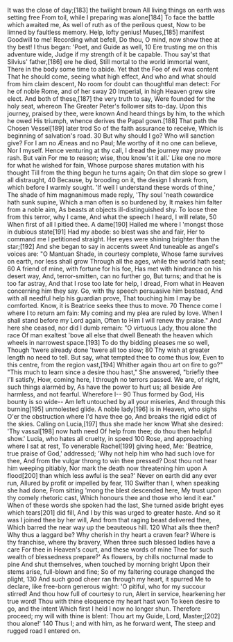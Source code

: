   It was the close of day;[183] the twilight brown
    All living things on earth was setting free
    From toil, while I preparing was alone[184]
  To face the battle which awaited me,
    As well of ruth as of the perilous quest,
    Now to be limned by faultless memory.
  Help, lofty genius! Muses,[185] manifest
    Goodwill to me! Recording what befell,
    Do thou, O mind, now show thee at thy best!
  I thus began: 'Poet, and Guide as well,                           10
    Ere trusting me on this adventure wide,
    Judge if my strength of it be capable.
  Thou say'st that Silvius' father,[186] ere he died,
    Still mortal to the world immortal went,
    There in the body some time to abide.
  Yet that the Foe of evil was content
    That he should come, seeing what high effect,
    And who and what should from him claim descent,
  No room for doubt can thoughtful man detect:
    For he of noble Rome, and of her sway                           20
    Imperial, in high Heaven grew sire elect.
  And both of these,[187] the very truth to say,
    Were founded for the holy seat, whereon
    The Greater Peter's follower sits to-day.
  Upon this journey, praised by thee, were known
    And heard things by him, to the which he owed
    His triumph, whence derives the Papal gown.[188]
  That path the Chosen Vessel[189] later trod
    So of the faith assurance to receive,
    Which is beginning of salvation's road.                         30
  But why should I go? Who will sanction give?
    For I am no Æneas and no Paul;
    Me worthy of it no one can believe,
  Nor I myself. Hence venturing at thy call,
    I dread the journey may prove rash. But vain
    For me to reason; wise, thou know'st it all.'
  Like one no more for what he wished for fain,
    Whose purpose shares mutation with his thought
    Till from the thing begun he turns again;
  On that dim slope so grew I all distraught,                       40
    Because, by brooding on it, the design
    I shrank from, which before I warmly sought.
  'If well I understand these words of thine,'
    The shade of him magnanimous made reply,
    'Thy soul 'neath cowardice hath sunk supine,
  Which a man often is so burdened by,
    It makes him falter from a noble aim,
    As beasts at objects ill-distinguished shy.
  To loose thee from this terror, why I came,
    And what the speech I heard, I will relate,                     50
    When first of all I pitied thee. A dame[190]
  Hailed me where I 'mongst those in dubious state[191]
    Had my abode: so blest was she and fair,
    Her to command me I petitioned straight.
  Her eyes were shining brighter than the star;[192]
    And she began to say in accents sweet
    And tuneable as angel's voices are:
  "O Mantuan Shade, in courtesy complete,
    Whose fame survives on earth, nor less shall grow
    Through all the ages, while the world hath seat;                60
  A friend of mine, with fortune for his foe,
    Has met with hindrance on his desert way,
    And, terror-smitten, can no further go,
  But turns; and that he is too far astray,
    And that I rose too late for help, I dread,
    From what in Heaven concerning him they say.
  Go, with thy speech persuasive him bestead,
    And with all needful help his guardian prove,
    That touching him I may be comforted.
  Know, it is Beatrice seeks thee thus to move.                     70
    Thence come I where I to return am fain:
    My coming and my plea are ruled by love.
  When I shall stand before my Lord again,
    Often to Him I will renew thy praise."
    And here she ceased, nor did I dumb remain:
  "O virtuous Lady, thou alone the race
    Of man exaltest 'bove all else that dwell
    Beneath the heaven which wheels in narrowest space.[193]
  To do thy bidding pleases me so well,
    Though 'twere already done 'twere all too slow;                 80
    Thy wish at greater length no need to tell.
  But say, what tempted thee to come thus low,
    Even to this centre, from the region vast,[194]
    Whither again thou art on fire to go?"
  "This much to learn since a desire thou hast,"
    She answered, "briefly thee I'll satisfy,
    How, coming here, I through no terrors passed.
  We are, of right, such things alarmèd by,
    As have the power to hurt us; all beside
    Are harmless, and not fearful. Wherefore I--                    90
  Thus formed by God, His bounty is so wide--
    Am left untouched by all your miseries,
    And through this burning[195] unmolested glide.
  A noble lady[196] is in Heaven, who sighs
    O'er the obstruction where I'd have thee go,
    And breaks the rigid edict of the skies.
  Calling on Lucia,[197] thus she made her know
    What she desired: 'Thy vassal[198] now hath need
    Of help from thee; do thou then helpful show.'
  Lucia, who hates all cruelty, in speed                           100
    Rose, and approaching where I sat at rest,
    To venerable Rachel[199] giving heed,
  Me: 'Beatrice, true praise of God,' addressed;
    'Why not help him who had such love for thee,
    And from the vulgar throng to win thee pressed?
  Dost thou not hear him weeping pitiably,
    Nor mark the death now threatening him upon
    A flood[200] than which less awful is the sea?'
  Never on earth did any ever run,
    Allured by profit or impelled by fear,                         110
    Swifter than I, when speaking she had done,
  From sitting 'mong the blest descended here,
    My trust upon thy comely rhetoric cast,
    Which honours thee and those who lend it ear."
  When of these words she spoken had the last,
    She turned aside bright eyes which tears[201] did fill,
    And I by this was urged to greater haste.
  And so it was I joined thee by her will,
    And from that raging beast delivered thee,
    Which barred the near way up the beauteous hill.               120
  What ails thee then? Why thus a laggard be?
    Why cherish in thy heart a craven fear?
    Where is thy franchise, where thy bravery,
  When three such blessed ladies have a care
    For thee in Heaven's court, and these words of mine
    Thee for such wealth of blessedness prepare?'
  As flowers, by chills nocturnal made to pine
    And shut themselves, when touched by morning bright
    Upon their stems arise, full-blown and fine;
  So of my faltering courage changed the plight,                   130
    And such good cheer ran through my heart, it spurred
    Me to declare, like free-born generous wight:
  'O pitiful, who for my succour stirred!
    And thou how full of courtesy to run,
    Alert in service, hearkening her true word!
  Thou with thine eloquence my heart hast won
    To keen desire to go, and the intent
    Which first I held I now no longer shun.
  Therefore proceed; my will with thine is blent:
    Thou art my Guide, Lord, Master;[202] thou alone!'             140
    Thus I; and with him, as he forward went,
  The steep and rugged road I entered on.